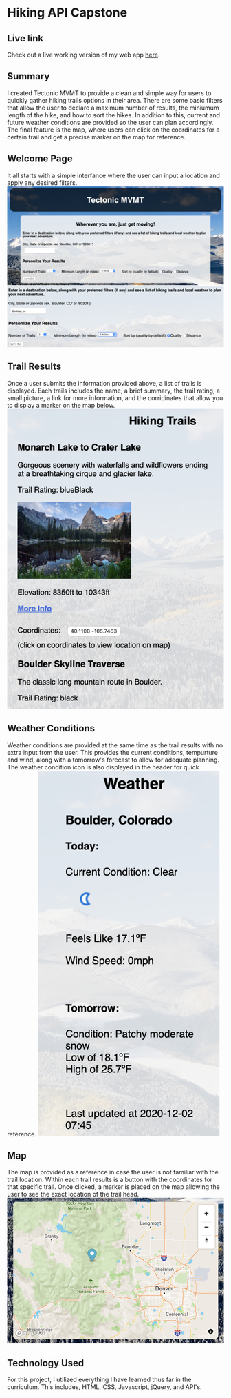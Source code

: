 # Hiking API Capstone

## Live link
Check out a live working version of my web app [here](https://amccaff20.github.io/hiking-api-capstone/).

## Summary
I created Tectonic MVMT to provide a clean and simple way for users to quickly gather hiking trails options in their area. There are some basic filters that allow the user to declare a maximum number of results, the miniumum length of the hike, and how to sort the hikes. In addition to this, current and future weather conditions are provided so the user can plan accordingly. The final feature is the map, where users can click on the coordinates for a certain trail and get a precise marker on the map for reference.

## Welcome Page
It all starts with a simple interfance where the user can input a location and apply any desired filters.
![Welcome Page](images/welcome-screenshot.jpeg)
![filters](images/filters-screenshot.jpeg)


## Trail Results
Once a user submits the information provided above, a list of trails is displayed. Each trails includes the name, a brief summary, the trail rating, a small picture, a link for more information, and the corridinates that allow you to display a marker on the map below.
![trail results](images/trail-results-screenshot.jpeg)

## Weather Conditions
Weather conditions are provided at the same time as the trail results with no extra input from the user. This provides the current conditions, tempurture and wind, along with a tomorrow's forecast to allow for adequate planning. The weather condition icon is also displayed in the header for quick reference.
![weather results](images/weather-screenshot.jpeg)

## Map
The map is provided as a reference in case the user is not familiar with the trail location. Within each trail results is a button with the coordinates for that specific trail. Once clicked, a marker is placed on the map allowing the user to see the exact location of the trail head.
![map marker](images/map-marker-screenshot.jpeg)


## Technology Used
For this project, I utilized everything I have learned thus far in the curriculum. This includes, HTML, CSS, Javascript, jQuery, and API's.